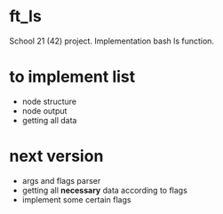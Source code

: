 # ft_ls
School 21 (42) project. Implementation bash ls function.

# to implement list
- node structure
- node output
- getting all data

# next version
- args and flags parser
- getting all **necessary** data according to flags
- implement some certain flags
